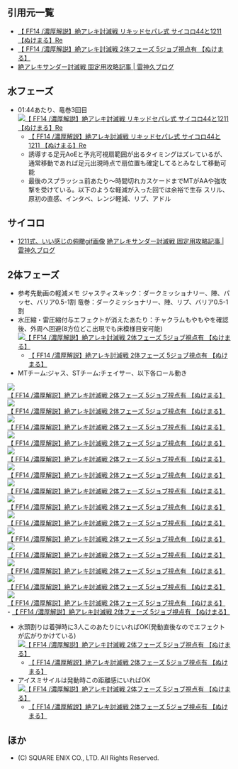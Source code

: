 ## 引用元一覧
- [【 FF14 /濃厚解説】絶アレキ討滅戦 リキッドセパレ式 サイコロ44と1211 【ぬけまる】Re](https://www.youtube.com/watch?v=AMdtMyvbPNs "【 FF14 /濃厚解説】絶アレキ討滅戦 リキッドセパレ式 サイコロ44と1211 【ぬけまる】Re")
- [【 FF14 /濃厚解説】絶アレキ討滅戦 2体フェーズ 5ジョブ視点有 【ぬけまる】](https://www.youtube.com/watch?v=yuLjtpm2ti8 "【 FF14 /濃厚解説】絶アレキ討滅戦 2体フェーズ 5ジョブ視点有 【ぬけまる】")
- [絶アレキサンダー討滅戦 固定用攻略記事 | 雷神久ブログ](https://risinghisa.com/theepicofalexanderultimate/)

## 水フェーズ
  - 01:44あたり、竜巻3回目
  [![【 FF14 /濃厚解説】絶アレキ討滅戦 リキッドセパレ式 サイコロ44と1211 【ぬけまる】Re](/zatta-tools/tea/tea_1.png "【 FF14 /濃厚解説】絶アレキ討滅戦 リキッドセパレ式 サイコロ44と1211 【ぬけまる】Re")](/zatta-tools/tea/tea_1.png)
    - [【 FF14 /濃厚解説】絶アレキ討滅戦 リキッドセパレ式 サイコロ44と1211 【ぬけまる】Re](https://www.youtube.com/watch?v=AMdtMyvbPNs "【 FF14 /濃厚解説】絶アレキ討滅戦 リキッドセパレ式 サイコロ44と1211 【ぬけまる】Re")
    - 誘導する足元AoEと予兆可視扇範囲が出るタイミングはズレているが、通常移動であれば足元出現時点で扇位置も確定してるとみなして移動可能
    - 最後のスプラッシュ前あたり～時間切れカスケードまでMTがAAや強攻撃を受けている。以下のような軽減が入った回では余裕で生存
      スリル、原初の直感、インタベ、レンジ軽減、リプ、アドル

## サイコロ
  - [1211式、いい感じの俯瞰gif画像](https://risinghisa.com/wp-content/uploads/2019/11/DsCUMtM5o8yBVQ3xHZZO1574779032-1574780672.gif)
    [絶アレキサンダー討滅戦 固定用攻略記事 | 雷神久ブログ](https://risinghisa.com/theepicofalexanderultimate/)

## 2体フェーズ
  - 参考先動画の軽減メモ
    ジャスティスキック：ダークミッショナリー、陣、パッセ、バリア0.5-1割
    竜巻：ダークミッショナリー、陣、リプ、バリア0.5-1割
  - 水圧縮・雷圧縮付与エフェクトが消えたあたり：チャクラムもやもやを確認後、外周へ回避(8方位どこ出現でも床模様目安可能)
  [![【 FF14 /濃厚解説】絶アレキ討滅戦 2体フェーズ 5ジョブ視点有 【ぬけまる】](/zatta-tools/tea/tea_2.png)](/zatta-tools/tea/tea_2.png)
    - [【 FF14 /濃厚解説】絶アレキ討滅戦 2体フェーズ 5ジョブ視点有 【ぬけまる】](https://www.youtube.com/watch?v=yuLjtpm2ti8)
  - MTチーム:ジャス、STチーム:チェイサー、以下各ロール動き

  [![【 FF14 /濃厚解説】絶アレキ討滅戦 2体フェーズ 5ジョブ視点有 【ぬけまる】](/zatta-tools/tea/tea_3.png)](/zatta-tools/tea/tea_3.png)
  [![【 FF14 /濃厚解説】絶アレキ討滅戦 2体フェーズ 5ジョブ視点有 【ぬけまる】](/zatta-tools/tea/tea_4.png)](/zatta-tools/tea/tea_4.png)
  [![【 FF14 /濃厚解説】絶アレキ討滅戦 2体フェーズ 5ジョブ視点有 【ぬけまる】](/zatta-tools/tea/tea_15.png)](/zatta-tools/tea/tea_15.png)
  [![【 FF14 /濃厚解説】絶アレキ討滅戦 2体フェーズ 5ジョブ視点有 【ぬけまる】](/zatta-tools/tea/tea_7.png)](/zatta-tools/tea/tea_7.png)
  [![【 FF14 /濃厚解説】絶アレキ討滅戦 2体フェーズ 5ジョブ視点有 【ぬけまる】](/zatta-tools/tea/tea_8.png)](/zatta-tools/tea/tea_8.png)
  [![【 FF14 /濃厚解説】絶アレキ討滅戦 2体フェーズ 5ジョブ視点有 【ぬけまる】](/zatta-tools/tea/tea_9.png)](/zatta-tools/tea/tea_9.png)
  [![【 FF14 /濃厚解説】絶アレキ討滅戦 2体フェーズ 5ジョブ視点有 【ぬけまる】](/zatta-tools/tea/tea_10.png)](/zatta-tools/tea/tea_10.png)
  [![【 FF14 /濃厚解説】絶アレキ討滅戦 2体フェーズ 5ジョブ視点有 【ぬけまる】](/zatta-tools/tea/tea_11.png)](/zatta-tools/tea/tea_11.png)
  [![【 FF14 /濃厚解説】絶アレキ討滅戦 2体フェーズ 5ジョブ視点有 【ぬけまる】](/zatta-tools/tea/tea_12.png)](/zatta-tools/tea/tea_12.png)
  [![【 FF14 /濃厚解説】絶アレキ討滅戦 2体フェーズ 5ジョブ視点有 【ぬけまる】](/zatta-tools/tea/tea_13.png)](/zatta-tools/tea/tea_13.png)
  [![【 FF14 /濃厚解説】絶アレキ討滅戦 2体フェーズ 5ジョブ視点有 【ぬけまる】](/zatta-tools/tea/tea_14.png)](/zatta-tools/tea/tea_14.png)
  [![【 FF14 /濃厚解説】絶アレキ討滅戦 2体フェーズ 5ジョブ視点有 【ぬけまる】](/zatta-tools/tea/tea_16.png)](/zatta-tools/tea/tea_16.png)
  [![【 FF14 /濃厚解説】絶アレキ討滅戦 2体フェーズ 5ジョブ視点有 【ぬけまる】](/zatta-tools/tea/tea_17.png)](/zatta-tools/tea/tea_17.png)
  [![【 FF14 /濃厚解説】絶アレキ討滅戦 2体フェーズ 5ジョブ視点有 【ぬけまる】](/zatta-tools/tea/tea_18.png)](/zatta-tools/tea/tea_18.png)
    - [【 FF14 /濃厚解説】絶アレキ討滅戦 2体フェーズ 5ジョブ視点有 【ぬけまる】](https://www.youtube.com/watch?v=yuLjtpm2ti8)
  - 水頭割りは着弾時に3人このあたりにいればOK(発動直後なのでエフェクトが広がりかけている)
  [![【 FF14 /濃厚解説】絶アレキ討滅戦 2体フェーズ 5ジョブ視点有 【ぬけまる】](/zatta-tools/tea/tea_5.png)](/zatta-tools/tea/tea_5.png)
    - [【 FF14 /濃厚解説】絶アレキ討滅戦 2体フェーズ 5ジョブ視点有 【ぬけまる】](https://www.youtube.com/watch?v=yuLjtpm2ti8)
  - アイスミサイルは発動時この距離感にいればOK
  [![【 FF14 /濃厚解説】絶アレキ討滅戦 2体フェーズ 5ジョブ視点有 【ぬけまる】](/zatta-tools/tea/tea_6.png)](/zatta-tools/tea/tea_6.png)
    - [【 FF14 /濃厚解説】絶アレキ討滅戦 2体フェーズ 5ジョブ視点有 【ぬけまる】](https://www.youtube.com/watch?v=yuLjtpm2ti8)

## ほか
  - (C) SQUARE ENIX CO., LTD. All Rights Reserved.
